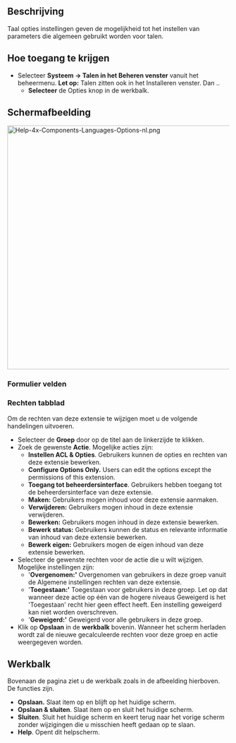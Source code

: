 <!-- Filename: Help4.x:Languages:_Options / Display title: Talen: Opties -->

## Beschrijving

Taal opties instellingen geven de mogelijkheid tot het instellen van
parameters die algemeen gebruikt worden voor talen.

## Hoe toegang te krijgen

- Selecteer **Systeem → Talen in het Beheren venster** vanuit het
  beheermenu. **Let op:** Talen zitten ook in het Installeren venster.
  Dan ..
  - **Selecteer** de Opties knop in de werkbalk.

## Schermafbeelding

<img
src="https://docs.joomla.org/images/thumb/c/ce/Help-4x-Components-Languages-Options-nl.png/800px-Help-4x-Components-Languages-Options-nl.png"
decoding="async"
srcset="https://docs.joomla.org/images/thumb/c/ce/Help-4x-Components-Languages-Options-nl.png/1200px-Help-4x-Components-Languages-Options-nl.png 1.5x, https://docs.joomla.org/images/c/ce/Help-4x-Components-Languages-Options-nl.png 2x"
data-file-width="1288" data-file-height="891" width="800" height="553"
alt="Help-4x-Components-Languages-Options-nl.png" />

### Formulier velden

### Rechten tabblad

Om de rechten van deze extensie te wijzigen moet u de volgende
handelingen uitvoeren.

- Selecteer de **Groep** door op de titel aan de linkerzijde te klikken.
- Zoek de gewenste **Actie**. Mogelijke acties zijn:
  - **Instellen ACL & Opties**. Gebruikers kunnen de opties en rechten
    van deze extensie bewerken.
  - **Configure Options Only.** Users can edit the options except the
    permissions of this extension.
  - **Toegang tot beheerdersinterface**. Gebruikers hebben toegang tot
    de beheerdersinterface van deze extensie.
  - **Maken:** Gebruikers mogen inhoud voor deze extensie aanmaken.
  - **Verwijderen:** Gebruikers mogen inhoud in deze extensie
    verwijderen.
  - **Bewerken:** Gebruikers mogen inhoud in deze extensie bewerken.
  - **Bewerk status:** Gebruikers kunnen de status en relevante
    informatie van inhoud van deze extensie bewerken.
  - **Bewerk eigen:** Gebruikers mogen de eigen inhoud van deze extensie
    bewerken.
- Selecteer de gewenste rechten voor de actie die u wilt wijzigen.
  Mogelijke instellingen zijn:
  - '**Overgenomen:'** Overgenomen van gebruikers in deze groep vanuit
    de Algemene instellingen rechten van deze extensie.
  - '**Toegestaan:'** Toegestaan voor gebruikers in deze groep. Let op
    dat wanneer deze actie op één van de hogere niveaus Geweigerd is het
    'Toegestaan' recht hier geen effect heeft. Een instelling geweigerd
    kan niet worden overschreven.
  - '**Geweigerd:'** Geweigerd voor alle gebruikers in deze groep.
- Klik op **Opslaan** in de **werkbalk** bovenin. Wanneer het scherm
  herladen wordt zal de nieuwe gecalculeerde rechten voor deze groep en
  actie weergegeven worden.

## Werkbalk

Bovenaan de pagina ziet u de werkbalk zoals in de afbeelding hierboven.
De functies zijn.

- **Opslaan.** Slaat item op en blijft op het huidige scherm.
- **Opslaan & sluiten**. Slaat item op en sluit het huidige scherm.
- **Sluiten**. Sluit het huidige scherm en keert terug naar het vorige
  scherm zonder wijzigingen die u misschien heeft gedaan op te slaan.
- **Help**. Opent dit helpscherm.
